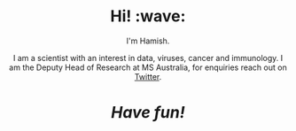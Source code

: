 <h1 align='center'> Hi! :wave:</h1>
<p align='center'>
I'm Hamish.
</p>
<p align='center'> I am a scientist with an interest in data, viruses, cancer and immunology. I am the Deputy Head of Research at MS Australia, for enquiries reach out on <a href="https://twitter.com/DrHCampbell">Twitter</a>.</p>

<h1 align='center'><i>Have fun!</i></h1>